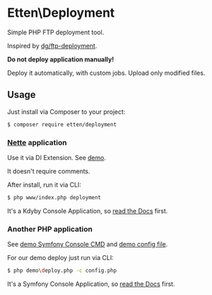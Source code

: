 # Etten\Deployment

Simple PHP FTP deployment tool.

Inspired by [dg/ftp-deployment](https://github.com/dg/ftp-deployment).

**Do not deploy application manually!**

Deploy it automatically, with custom jobs. Upload only modified files.


## Usage

Just install via Composer to your project:

```bash
$ composer require etten/deployment
```

### [Nette](https://nette.org) application

Use it via DI Extension. See [demo](demo/nette.neon).

It doesn't require comments.

After install, run it via CLI:

```bash
$ php www/index.php deployment
```

It's a Kdyby Console Application, so [read the Docs](https://github.com/Kdyby/Console/blob/master/docs/en/index.md) first.


### Another PHP application

See [demo Symfony Console CMD](demo/deploy.php) and [demo config file](demo/config.php).

For our demo deploy just run via CLI:

```bash
$ php demo\deploy.php -c config.php
```

It's a Symfony Console Application, so [read the Docs](http://symfony.com/doc/current/components/console/introduction.html) first.
